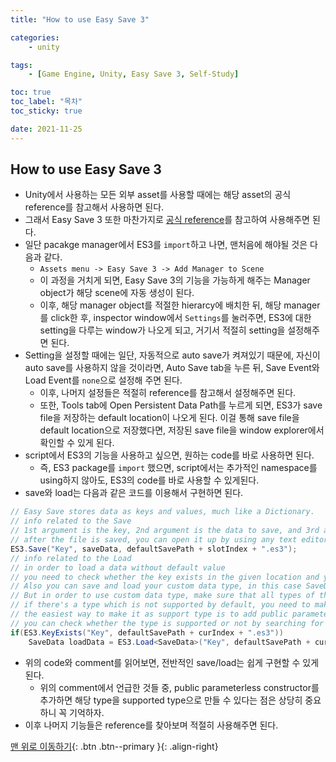 ```yaml
---
title: "How to use Easy Save 3"

categories:
    - unity

tags:
    - [Game Engine, Unity, Easy Save 3, Self-Study]

toc: true
toc_label: "목차"
toc_sticky: true

date: 2021-11-25
---
```


## How to use Easy Save 3
- Unity에서 사용하는 모든 외부 asset를 사용할 때에는 해당 asset의 공식 reference를 참고해서 사용하면 된다.
- 그래서 Easy Save 3 또한 마찬가지로 [공식 reference](https://docs.moodkie.com/product/easy-save-3/)를 참고하여 사용해주면 된다.
- 일단 pacakge manager에서 ES3를 `import`하고 나면, 맨처음에 해야될 것은 다음과 같다.
    - `Assets menu -> Easy Save 3 -> Add Manager to Scene`
    - 이 과정을 거치게 되면, Easy Save 3의 기능을 가능하게 해주는 Manager object가 해당 scene에 자동 생성이 된다.
    - 이후, 해당 manager object를 적절한 hierarcy에 배치한 뒤, 해당 manager를 click한 후, inspector window에서 `Settings`를 눌러주면, ES3에 대한 setting을 다루는 window가 나오게 되고, 거기서 적절히 setting을 설정해주면 된다.
- Setting을 설정할 때에는 일단, 자동적으로 auto save가 켜져있기 때문에, 자신이 auto save를 사용하지 않을 것이라면, Auto Save tab을 누른 뒤, Save Event와 Load Event를 `none`으로 설정해 주면 된다.
    - 이후, 나머지 설정들은 적절히 reference를 참고해서 설정해주면 된다.
    - 또한, Tools tab에 Open Persistent Data Path를 누르게 되면, ES3가 save file을 저장하는 default location이 나오게 된다. 이걸 통해 save file을 default location으로 저장했다면, 저장된 save file을 window explorer에서 확인할 수 있게 된다.
- script에서 ES3의 기능을 사용하고 싶으면, 원하는 code를 바로 사용하면 된다.
    - 즉, ES3 package를 `import` 했으면, script에서는 추가적인 namespace를 using하지 않아도, ES3의 code를 바로 사용할 수 있게된다.
- save와 load는 다음과 같은 코드를 이용해서 구현하면 된다.
```c#
// Easy Save stores data as keys and values, much like a Dictionary.
// info related to the Save 
// 1st argument is the key, 2nd argument is the data to save, and 3rd argument is the path of the save file
// after the file is saved, you can open it up by using any text editor
ES3.Save("Key", saveData, defaultSavePath + slotIndex + ".es3");
// info related to the Load
// in order to load a data without default value
// you need to check whether the key exists in the given location and you need to specify the loaded data type when you call ES3.Load method
// Also you can save and load your custom data type, in this case SaveData is the custom struct type and this code works perfectly
// But in order to use custom data type, make sure that all types of the data member of the custom data type are the supported type
// if there's a type which is not supported by default, you need to make it as support type
// the easiest way to make it as support type is to add public parameterless constructor to that type
// you can check whether the type is supported or not by searching for the name of that type on the Types tab of Easy Save window
if(ES3.KeyExists("Key", defaultSavePath + curIndex + ".es3"))
    SaveData loadData = ES3.Load<SaveData>("Key", defaultSavePath + curIndex + ".es3");
```
- 위의 code와 comment를 읽어보면, 전반적인 save/load는 쉽게 구현할 수 있게 된다.
    - 위의 comment에서 언급한 것들 중, public parameterless constructor를 추가하면 해당 type을 supported type으로 만들 수 있다는 점은 상당히 중요하니 꼭 기억하자.
- 이후 나머지 기능들은 reference를 찾아보며 적절히 사용해주면 된다.

[맨 위로 이동하기](#){: .btn .btn--primary }{: .align-right}